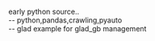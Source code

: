 early python source..  
  -- python,pandas,crawling,pyauto    
  -- glad example for glad_gb management     
